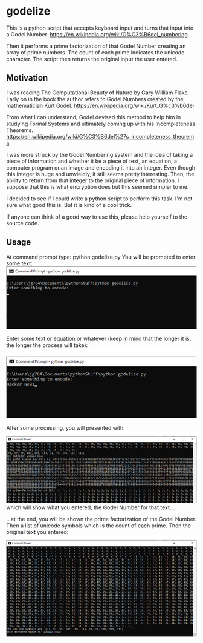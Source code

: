 # godelize


This is a python script that accepts keyboard input and turns that input into a Godel Number.
https://en.wikipedia.org/wiki/G%C3%B6del_numbering

Then it performs a prime factorization of that Godel Number creating an array of prime numbers.  The count of each prime indicates the unicode character.
The script then returns the original input the user entered.

## Motivation

I was reading The Computational Beauty of Nature by Gary William Flake.  Early on in the book the author refers to Godel Numbers
created by the mathematician Kurt Godel. https://en.wikipedia.org/wiki/Kurt_G%c3%b6del

From what I can understand, Godel devised this method to help him in studying Formal Systems and ultimately coming up with his Incompleteness Theorems.
https://en.wikipedia.org/wiki/G%C3%B6del%27s_incompleteness_theorems

I was more struck by the Godel Numbering system and the idea of taking a piece of information and whether it be a piece of text, an equation,
a computer program or an image and encoding it into an integer. Even though this integer is huge and unwieldly, it still seems pretty interesting.
Then, the ability to return from that integer to the original piece of information.
I suppose that this is what encryption does but this seemed simpler to me.

I decided to see if I could write a python script to perform this task. I'm not sure what good this is. But it is kind of a cool trick.

If anyone can think of a good way to use this, please help yourself to the source code.


## Usage

At command prompt type: python godelize.py
You will be prompted to enter some text:
![godelTerm1.png](https://github.com/godelize/godelize/blob/main/godelTerm1.png)

Enter some text or equation or whatever (keep in mind that the longer it is, the longer the process will take):
![godelTerm2.png](https://github.com/godelize/godelize/blob/main/godelTerm2.png)

After some processing, you will presented with:
![godelTerm3.png](https://github.com/godelize/godelize/blob/main/godelTerm3.png)
which will show what you entered, the Godel Number for that text...

...at the end, you will be shown the prime factorization of the Godel Number.
Then a list of unicode symbols which is the count of each prime.
Then the original text you entered:
![godelTerm4.png](https://github.com/godelize/godelize/blob/main/godelTerm4.png)

<!--
<details>
<summary>summary</summary>
aaa bbb ccc

</details>
-->
